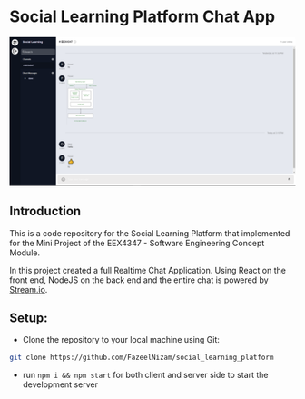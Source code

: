 # Social Learning Platform Chat App

![Chat Application](https://github.com/FazeelNizam/social_learning_platform/blob/main/ui.PNG)

## Introduction
This is a code repository for the Social Learning Platform that implemented for the Mini Project of the EEX4347 - Software Engineering Concept Module.

In this project created a full Realtime Chat Application. Using React on the front end, NodeJS on the back end and the entire chat is powered by [Stream.io](https://getstream.io/).

## Setup:

- Clone the repository to your local machine using Git:

```sh
git clone https://github.com/FazeelNizam/social_learning_platform
```
- run ```npm i && npm start``` for both client and server side to start the development server
